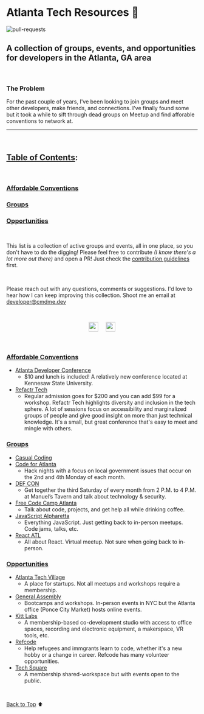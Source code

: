 # Atlanta Tech Resources :peach:

![pull-requests](https://img.shields.io/github/issues-pr/citizen00147/atlanta-tech-resources)

## A collection of groups, events, and opportunities for developers in the Atlanta, GA area

<br/>

### The Problem

For the past couple of years, I've been looking to join groups and meet other developers, make friends, and connections. I've finally found some but it took a while to sift through dead groups on Meetup and find afforable conventions to network at.

---

<br/>

## [Table of Contents](#table-of-contents):

<br/>

### [Affordable Conventions](#affordable-conventions)

### [Groups](#groups)

### [Opportunities](#opportunities)

<br/>

This list is a collection of active groups and events, all in one place, so you don't have to do the digging!
Please feel free to contribute _(I know there's a lot more out there)_ and open a PR! Just check the [contribution guidelines](docs/CONTRIBUTING.md) first.

<br/>

Please reach out with any questions, comments or suggestions. I'd
love to hear how I can keep improving this collection. Shoot me an email at <developer@cmdme.dev>

<br/>

<p align="center">
<a href="https://twitter.com/citizen00147"><img src="https://img.shields.io/badge/twitter-%231DA1F2.svg?&style=for-the-badge&logo=twitter&logoColor=white" height=25></a> &nbsp; &nbsp;
<a href="https://hashnode.com/@citizen00147"><img src="https://img.shields.io/badge/Hashnode-2962FF?style=for-the-badge&logo=hashnode&logoColor=white" height=25></a><p>

<br/>

### [<u>Affordable Conventions</u>](#affordable-conventions)

- [Atlanta Developer Conference](https://www.atldevcon.com)
  - $10 and lunch is included! A relatively new conference located at Kennesaw State University.
- [Refactr Tech](https://www.refactr.tech)
  - Regular admission goes for $200 and you can add $99 for a workshop. Refactr Tech highlights diversity and inclusion in the tech sphere. A lot of sessions focus on accessibility and marginalized groups of people and give good insight on more than just technical knowledge. It's a small, but great conference that's easy to meet and mingle with others.

### [<u>Groups</u>](#groups)

- [Casual Coding](https://www.meetup.com/casualcoding/)
- [Code for Atlanta](https://www.codeforatlanta.org)
  - Hack nights with a focus on local government issues that occur on the 2nd and 4th Monday of each month.
- [DEF CON](https://dc404.org)
  - Get together the third Saturday of every month from 2 P.M. to 4 P.M. at Manuel’s Tavern and talk about technology & security.
- [Free Code Camp Atlanta](https://www.facebook.com/groups/free.code.camp.atlanta)
  - Talk about code, projects, and get help all while drinking coffee.
- [JavaScript Alpharetta](https://www.meetup.com/JavaScriptAlpharetta/)
  - Everything JavaScript. Just getting back to in-person meetups. Code jams, talks, etc.
- [React ATL](https://www.meetup.com/react-atl/)
  - All about React. Virtual meetup. Not sure when going back to in-person.

### [<u>Opportunities</u>](#opportunities)

- [Atlanta Tech Village](https://atlantatechvillage.com)
  - A place for startups. Not all meetups and workshops require a membership.
- [General Assembly](https://generalassemb.ly)
  - Bootcamps and workshops. In-person events in NYC but the Atlanta office (Ponce City Market) hosts online events.
- [Kitt Labs](https://kittlabs.io)
  - A membership-based co-development studio with access to office spaces, recording and electronic equipment, a makerspace, VR tools, etc.
- [Refcode](https://refcode.org/pages/index.html)
  - Help refugees and immgrants learn to code, whether it's a new hobby or a change in career. Refcode has many volunteer opportunities.
- [Tech Square](https://www.techsquareatl.com)
  - A membership shared-workspace but with events open to the public.

<br/>

[Back to Top](#table-of-contents) :arrow_up:
